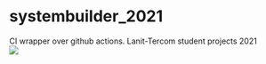 # systembuilder_2021
CI wrapper over github actions. Lanit-Tercom student projects 2021
<br><img src="https://github.com/Voolodimer/systembuilder_2021/workflows/Commit-Action/badge.svg"><br>
